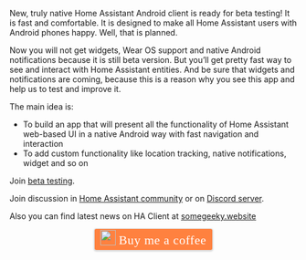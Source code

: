 New, truly native Home Assistant Android client is ready for beta testing!
It is fast and comfortable. It is designed to make all Home Assistant users with Android phones happy. Well, that is planned.

Now you will not get widgets, Wear OS support and native Android notifications because it is still beta version. But you’ll get pretty fast way to see and interact with Home Assistant entities. And be sure that widgets and notifications are coming, because this is a reason why you see this app and help us to test and improve it.

The main idea is:

- To build an app that will present all the functionality of Home Assistant web-based UI in a native Android way with fast navigation and interaction
- To add custom functionality like location tracking, native notifications, widget and so on

Join [beta testing](/beta-testing).

Join discussion in [Home Assistant community](https://community.home-assistant.io/c/mobile-apps/ha-client-android) or on [Discord server](https://discord.gg/AUzEvwn).

Also you can find latest news on HA Client at [somegeeky.website](http://somegeeky.website)

<div style="margin: 0 auto;width: 300px;text-align: center;">
<style>.bmc-button img{width: 27px !important;margin-bottom: 1px !important;box-shadow: none !important;border: none !important;vertical-align: middle !important;}.bmc-button{line-height: 36px !important;height:37px !important;text-decoration: none !important;display:inline-flex !important;color:#ffffff !important;background-color:#FF813F !important;border-radius: 3px !important;border: 1px solid transparent !important;padding: 1px 9px !important;font-size: 22px !important;letter-spacing:0.6px !important;box-shadow: 0px 1px 2px rgba(190, 190, 190, 0.5) !important;-webkit-box-shadow: 0px 1px 2px 2px rgba(190, 190, 190, 0.5) !important;margin: 0 auto !important;font-family:'Cookie', cursive !important;-webkit-box-sizing: border-box !important;box-sizing: border-box !important;-o-transition: 0.3s all linear !important;-webkit-transition: 0.3s all linear !important;-moz-transition: 0.3s all linear !important;-ms-transition: 0.3s all linear !important;transition: 0.3s all linear !important;}.bmc-button:hover, .bmc-button:active, .bmc-button:focus {-webkit-box-shadow: 0px 1px 2px 2px rgba(190, 190, 190, 0.5) !important;text-decoration: none !important;box-shadow: 0px 1px 2px 2px rgba(190, 190, 190, 0.5) !important;opacity: 0.85 !important;color:#ffffff !important;}</style><link href="https://fonts.googleapis.com/css?family=Cookie" rel="stylesheet"><a class="bmc-button" target="_blank" href="https://www.buymeacoffee.com/estevez"><img src="https://www.buymeacoffee.com/assets/img/BMC-btn-logo.svg" alt="Buy me a coffee"><span style="margin-left:5px">Buy me a coffee</span></a>
</div>
